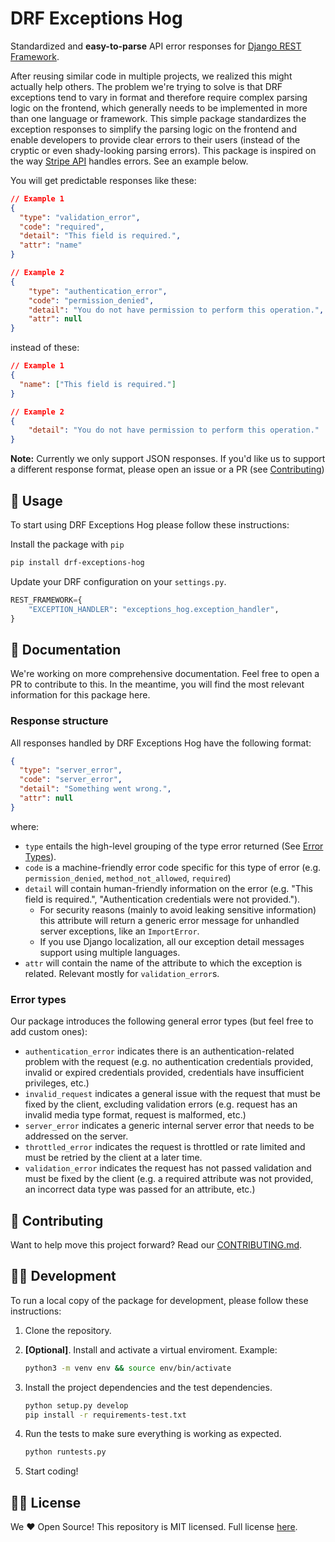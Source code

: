 # DRF Exceptions Hog

Standardized and **easy-to-parse** API error responses for [Django REST Framework][drf].

After reusing similar code in multiple projects, we realized this might actually help others. The problem we're trying to solve is that DRF exceptions tend to vary in format and therefore require complex parsing logic on the frontend, which generally needs to be implemented in more than one language or framework. This simple package standardizes the exception responses to simplify the parsing logic on the frontend and enable developers to provide clear errors to their users (instead of the cryptic or even shady-looking parsing errors). This package is inspired on the way [Stripe API](https://stripe.com/docs/api/errors) handles errors. See an example below.

You will get predictable responses like these:

```json
// Example 1
{
  "type": "validation_error",
  "code": "required",
  "detail": "This field is required.",
  "attr": "name"
}

// Example 2
{
    "type": "authentication_error",
    "code": "permission_denied",
    "detail": "You do not have permission to perform this operation.",
    "attr": null
}

```

instead of these:

```json
// Example 1
{
  "name": ["This field is required."]
}

// Example 2
{
    "detail": "You do not have permission to perform this operation."
}
```

**Note:** Currently we only support JSON responses. If you'd like us to support a different response format, please open an issue or a PR (see [Contributing](#-contributing))

## 🔌 Usage

To start using DRF Exceptions Hog please follow these instructions:

Install the package with `pip`

```bash
pip install drf-exceptions-hog
```

Update your DRF configuration on your `settings.py`.

```python
REST_FRAMEWORK={
    "EXCEPTION_HANDLER": "exceptions_hog.exception_handler",
}
```

## 📑 Documentation

We're working on more comprehensive documentation. Feel free to open a PR to contribute to this. In the meantime, you will find the most relevant information for this package here.

### Response structure

All responses handled by DRF Exceptions Hog have the following format:

```json
{
  "type": "server_error",
  "code": "server_error",
  "detail": "Something went wrong.",
  "attr": null
}
```

where:

- `type` entails the high-level grouping of the type error returned (See [Error Types](#error-types)).
- `code` is a machine-friendly error code specific for this type of error (e.g. `permission_denied`, `method_not_allowed`, `required`)
- `detail` will contain human-friendly information on the error (e.g. "This field is required.", "Authentication credentials were not provided.").
  - For security reasons (mainly to avoid leaking sensitive information) this attribute will return a generic error message for unhandled server exceptions, like an `ImportError`.
  - If you use Django localization, all our exception detail messages support using multiple languages.
- `attr` will contain the name of the attribute to which the exception is related. Relevant mostly for `validation_error`s.

### Error types

Our package introduces the following general error types (but feel free to add custom ones):

- `authentication_error` indicates there is an authentication-related problem with the request (e.g. no authentication credentials provided, invalid or expired credentials provided, credentials have insufficient privileges, etc.)
- `invalid_request` indicates a general issue with the request that must be fixed by the client, excluding validation errors (e.g. request has an invalid media type format, request is malformed, etc.)
- `server_error` indicates a generic internal server error that needs to be addressed on the server.
- `throttled_error` indicates the request is throttled or rate limited and must be retried by the client at a later time.
- `validation_error` indicates the request has not passed validation and must be fixed by the client (e.g. a required attribute was not provided, an incorrect data type was passed for an attribute, etc.)

## 🤝 Contributing

Want to help move this project forward? Read our [CONTRIBUTING.md](CONTRIBUTING.md).

## 👩‍💻 Development

To run a local copy of the package for development, please follow these instructions:

1. Clone the repository.
1. **[Optional]**. Install and activate a virtual enviroment. Example:

   ```bash
   python3 -m venv env && source env/bin/activate
   ```

1. Install the project dependencies and the test dependencies.

   ```bash
   python setup.py develop
   pip install -r requirements-test.txt
   ```

1. Run the tests to make sure everything is working as expected.

   ```bash
   python runtests.py
   ```

1. Start coding!

## 👨‍⚖️ License

We ♥ Open Source! This repository is MIT licensed. Full license [here](LICENSE).

[drf]: https://github.com/encode/django-rest-framework
